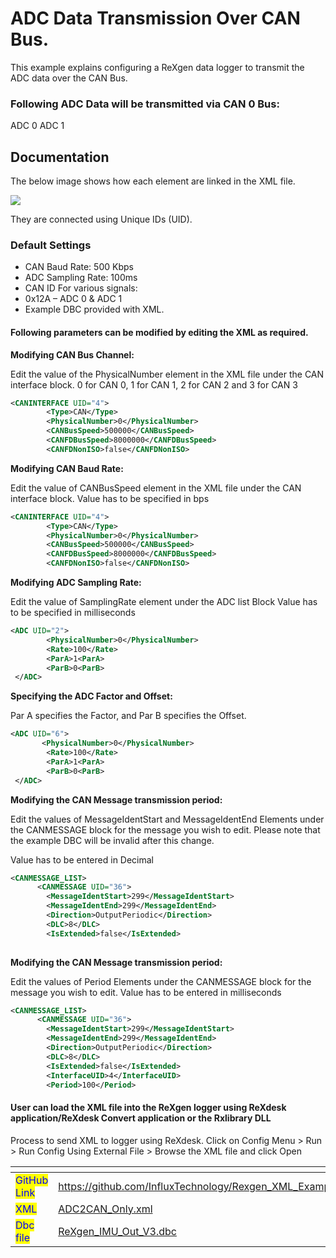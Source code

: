 # ADC Data Transmission Over CAN Bus.

This example explains configuring a ReXgen data logger to transmit the ADC data over the CAN Bus.

### Following ADC Data will be transmitted via CAN 0 Bus:

ADC 0 ADC 1

## Documentation

The below image shows how each element are linked in the XML file.

![](https://itltdgithub.s3.ap-south-1.amazonaws.com/adc2canonly.png)

They are connected using Unique IDs (UID).

### Default Settings

* CAN Baud Rate: 500 Kbps
* ADC Sampling Rate: 100ms
* CAN ID For various signals:
* 0x12A – ADC 0 & ADC 1
* Example DBC provided with XML.

#### Following parameters can be modified by editing the XML as required.

**Modifying CAN Bus Channel:**

Edit the value of the PhysicalNumber element in the XML file under the CAN interface block. 0 for CAN 0, 1 for CAN 1, 2 for CAN 2 and 3 for CAN 3

```xml
<CANINTERFACE UID="4">
        <Type>CAN</Type>
        <PhysicalNumber>0</PhysicalNumber>
        <CANBusSpeed>500000</CANBusSpeed>
        <CANFDBusSpeed>8000000</CANFDBusSpeed>
        <CANFDNonISO>false</CANFDNonISO>
```

**Modifying CAN Baud Rate:**

Edit the value of CANBusSpeed element in the XML file under the CAN interface block. Value has to be specified in bps

```xml
<CANINTERFACE UID="4">
        <Type>CAN</Type>
        <PhysicalNumber>0</PhysicalNumber>
        <CANBusSpeed>500000</CANBusSpeed>
        <CANFDBusSpeed>8000000</CANFDBusSpeed>
        <CANFDNonISO>false</CANFDNonISO>
```

**Modifying ADC Sampling Rate:**

Edit the value of SamplingRate element under the ADC list Block Value has to be specified in milliseconds

```xml
<ADC UID="2">
        <PhysicalNumber>0</PhysicalNumber>
        <Rate>100</Rate>
		<ParA>1<ParA>
		<ParB>0<ParB>
 </ADC>

```

**Specifying the ADC Factor and Offset:**

Par A specifies the Factor, and Par B specifies the Offset.

```xml
<ADC UID="6">
       <PhysicalNumber>0</PhysicalNumber>
        <Rate>100</Rate>
		<ParA>1<ParA>
		<ParB>0<ParB>
 </ADC>
```

**Modifying the CAN Message transmission period:**

Edit the values of MessageIdentStart and MessageIdentEnd Elements under the CANMESSAGE block for the message you wish to edit. Please note that the example DBC will be invalid after this change.

Value has to be entered in Decimal

```xml
<CANMESSAGE_LIST>
      <CANMESSAGE UID="36">
        <MessageIdentStart>299</MessageIdentStart>
        <MessageIdentEnd>299</MessageIdentEnd>
        <Direction>OutputPeriodic</Direction>
        <DLC>8</DLC>
        <IsExtended>false</IsExtended>
       
```

**Modifying the CAN Message transmission period:**

Edit the values of Period Elements under the CANMESSAGE block for the message you wish to edit. Value has to be entered in milliseconds

```xml
<CANMESSAGE_LIST>
      <CANMESSAGE UID="36">
        <MessageIdentStart>299</MessageIdentStart>
        <MessageIdentEnd>299</MessageIdentEnd>
        <Direction>OutputPeriodic</Direction>
        <DLC>8</DLC>
        <IsExtended>false</IsExtended>
        <InterfaceUID>4</InterfaceUID>
        <Period>100</Period>
```

#### User can load the XML file into the ReXgen logger using ReXdesk application/ReXdesk Convert application or the Rxlibrary DLL

Process to send XML to logger using ReXdesk. Click on Config Menu > Run > Run Config Using External File > Browse the XML file and click Open

<table data-view="cards"><thead><tr><th></th><th data-hidden data-card-target data-type="content-ref"></th></tr></thead><tbody><tr><td><mark style="color:blue;">GitHub Link</mark></td><td><a href="https://github.com/InfluxTechnology/Rexgen_XML_Examples/tree/main/ADC_to_CAN">https://github.com/InfluxTechnology/Rexgen_XML_Examples/tree/main/ADC_to_CAN</a></td></tr><tr><td><mark style="color:blue;">XML</mark></td><td><a href="ADC2CAN_Only.xml">ADC2CAN_Only.xml</a></td></tr><tr><td><mark style="color:blue;">Dbc file</mark></td><td><a href="ReXgen_IMU_Out_V3.dbc">ReXgen_IMU_Out_V3.dbc</a></td></tr></tbody></table>
